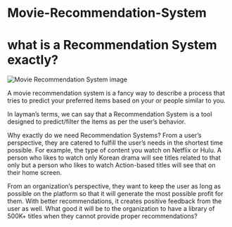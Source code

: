 # Movie-Recommendation-System

# what is a Recommendation System exactly?

![Movie Recommendation System image](https://user-images.githubusercontent.com/113494449/214251744-0a9d825a-afba-4f45-9aad-59ee828ab882.png)



A movie recommendation system is a fancy way to describe a process that tries to predict your preferred items based on your or people similar to you.

In layman’s terms, we can say that a Recommendation System is a tool designed to predict/filter the items as per the user’s behavior.

Why exactly do we need Recommendation Systems?
From a user’s perspective, they are catered to fulfill the user’s needs in the shortest time possible. For example, the type of content you watch on Netflix or Hulu. A person who likes to watch only Korean drama will see titles related to that only but a person who likes to watch Action-based titles will see that on their home screen.

From an organization’s perspective, they want to keep the user as long as possible on the platform so that it will generate the most possible profit for them. With better recommendations, it creates positive feedback from the user as well. What good it will be to the organization to have a library of 500K+ titles when they cannot provide proper recommendations?
